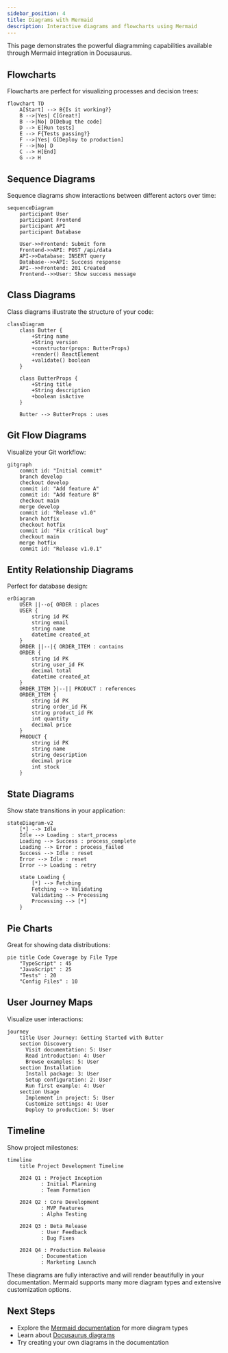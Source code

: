 ```yaml
---
sidebar_position: 4
title: Diagrams with Mermaid
description: Interactive diagrams and flowcharts using Mermaid
---
```


This page demonstrates the powerful diagramming capabilities available through Mermaid integration in Docusaurus.

## Flowcharts

Flowcharts are perfect for visualizing processes and decision trees:

```mermaid
flowchart TD
    A[Start] --> B{Is it working?}
    B -->|Yes| C[Great!]
    B -->|No| D[Debug the code]
    D --> E[Run tests]
    E --> F{Tests passing?}
    F -->|Yes| G[Deploy to production]
    F -->|No| D
    C --> H[End]
    G --> H
```

## Sequence Diagrams

Sequence diagrams show interactions between different actors over time:

```mermaid
sequenceDiagram
    participant User
    participant Frontend
    participant API
    participant Database

    User->>Frontend: Submit form
    Frontend->>API: POST /api/data
    API->>Database: INSERT query
    Database-->>API: Success response
    API-->>Frontend: 201 Created
    Frontend-->>User: Show success message
```

## Class Diagrams

Class diagrams illustrate the structure of your code:

```mermaid
classDiagram
    class Butter {
        +String name
        +String version
        +constructor(props: ButterProps)
        +render() ReactElement
        +validate() boolean
    }

    class ButterProps {
        +String title
        +String description
        +boolean isActive
    }

    Butter --> ButterProps : uses
```

## Git Flow Diagrams

Visualize your Git workflow:

```mermaid
gitgraph
    commit id: "Initial commit"
    branch develop
    checkout develop
    commit id: "Add feature A"
    commit id: "Add feature B"
    checkout main
    merge develop
    commit id: "Release v1.0"
    branch hotfix
    checkout hotfix
    commit id: "Fix critical bug"
    checkout main
    merge hotfix
    commit id: "Release v1.0.1"
```

## Entity Relationship Diagrams

Perfect for database design:

```mermaid
erDiagram
    USER ||--o{ ORDER : places
    USER {
        string id PK
        string email
        string name
        datetime created_at
    }
    ORDER ||--|{ ORDER_ITEM : contains
    ORDER {
        string id PK
        string user_id FK
        decimal total
        datetime created_at
    }
    ORDER_ITEM }|--|| PRODUCT : references
    ORDER_ITEM {
        string id PK
        string order_id FK
        string product_id FK
        int quantity
        decimal price
    }
    PRODUCT {
        string id PK
        string name
        string description
        decimal price
        int stock
    }
```

## State Diagrams

Show state transitions in your application:

```mermaid
stateDiagram-v2
    [*] --> Idle
    Idle --> Loading : start_process
    Loading --> Success : process_complete
    Loading --> Error : process_failed
    Success --> Idle : reset
    Error --> Idle : reset
    Error --> Loading : retry

    state Loading {
        [*] --> Fetching
        Fetching --> Validating
        Validating --> Processing
        Processing --> [*]
    }
```

## Pie Charts

Great for showing data distributions:

```mermaid
pie title Code Coverage by File Type
    "TypeScript" : 45
    "JavaScript" : 25
    "Tests" : 20
    "Config Files" : 10
```

## User Journey Maps

Visualize user interactions:

```mermaid
journey
    title User Journey: Getting Started with Butter
    section Discovery
      Visit documentation: 5: User
      Read introduction: 4: User
      Browse examples: 5: User
    section Installation
      Install package: 3: User
      Setup configuration: 2: User
      Run first example: 4: User
    section Usage
      Implement in project: 5: User
      Customize settings: 4: User
      Deploy to production: 5: User
```

## Timeline

Show project milestones:

```mermaid
timeline
    title Project Development Timeline

    2024 Q1 : Project Inception
           : Initial Planning
           : Team Formation

    2024 Q2 : Core Development
           : MVP Features
           : Alpha Testing

    2024 Q3 : Beta Release
           : User Feedback
           : Bug Fixes

    2024 Q4 : Production Release
           : Documentation
           : Marketing Launch
```

These diagrams are fully interactive and will render beautifully in your documentation. Mermaid supports many more diagram types and extensive customization options.

## Next Steps

- Explore the [Mermaid documentation](https://mermaid-js.github.io/) for more diagram types
- Learn about [Docusaurus diagrams](https://docusaurus.io/docs/markdown-features/diagrams)
- Try creating your own diagrams in the documentation
